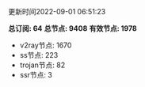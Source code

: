更新时间2022-09-01 06:51:23

**总订阅: 64**
**总节点: 9408**
**有效节点: 1978**
- v2ray节点: 1670
- ss节点: 223
- trojan节点: 82
- ssr节点: 3
